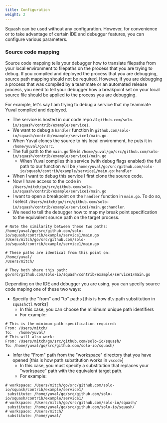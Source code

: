 ```yaml
---
title: Configuration
weight: 2
---
```


Squash can be used without any configuration. However, for convenience or to take advantage of certain IDE and debuggur features, you can configure various parameters.


### Source code mapping

Source code mapping tells your debugger how to translate filepaths from your local environment to filepaths on the process that you are trying to debug. If you compiled and deployed the process that you are debugging, source path mapping should not be required. However, if you are debugging a process that was compiled by a teammate or an automated release process, you need to tell your debugger how a breakpoint set on your local source file should be applied to the process you are debugging.


For example, let's say I am trying to debug a service that my teammate Yuval compiled and deployed.
 - The service is hosted in our code repo at `github.com/solo-io/squash/contrib/example/service1`.
 - We want to debug a `handler` function in `github.com/solo-io/squash/contrib/example/service1/main.go`.
 - When Yuval clones the source to his local environment, he puts it in `/home/yuval/go/src`.
 - The full path to the `main.go` file is `/home/yuval/go/src/github.com/solo-io/squash/contrib/example/service1/main.go`
   - When Yuval compiles this service (with debug flags enabled) the full path to our function will be `/home/yuval/go/src/github.com/solo-io/squash/contrib/example/service1/main.go:handler`
 - When I want to debug this service I first clone the source code.
 - Now I have access to the code in `/Users/mitch/go/src/github.com/solo-io/squash/contrib/example/service1/main.go`
 - I want to open a breakpoint on the `handler` function in `main.go`. To do so, I select `/Users/mitch/go/src/github.com/solo-io/squash/contrib/example/service1/main.go:handler`.
 - We need to tell the debugger how to map my break point specification to the equivalent source path on the target process.
```
# Note the similarity between these two paths:
/home/yuval/go/src/github.com/solo-io/squash/contrib/example/service1/main.go
/Users/mitch/go/src/github.com/solo-io/squash/contrib/example/service1/main.go

# These paths are identical from this point on:
/home/yuval/
/Users/mitch/

# They both share this path:
go/src/github.com/solo-io/squash/contrib/example/service1/main.go
```


Depending on the IDE and debugger you are using, you can specify source code maping one of these two ways:
 - Specify the "from" and "to" paths [this is how `dlv` path substitution in `squashctl` works]
   - In this case, you can choose the minimum unique path identifiers
   - For example:
```
# This is the minimum path specification required:
From: /Users/mitch/
To:   /home/yuval/
# This will also work:
From: /Users/mitch/go/src/github.com/solo-io/squash/
To: /home/yuval/go/src/github.com/solo-io/squash/
```
 - Infer the "From" path from the "workspace" directory that you have opened [this is how path substitution works in `vscode`]
   - In this case, you must specify a substitution that replaces your "workspace" path with the equivalent target path.
   - For example:
```
# workspace: /Users/mitch/go/src/github.com/solo-io/squash/contrib/example/service1/
 substitute: /home/yuval/go/src/github.com/solo-io/squash/contrib/example/service1/
# workspace: /Users/mitch/go/src/github.com/solo-io/squash/
 substitute: /home/yuval/go/src/github.com/solo-io/squash/
# workspace: /Users/mitch/
 substitute: /home/yuval/
```
